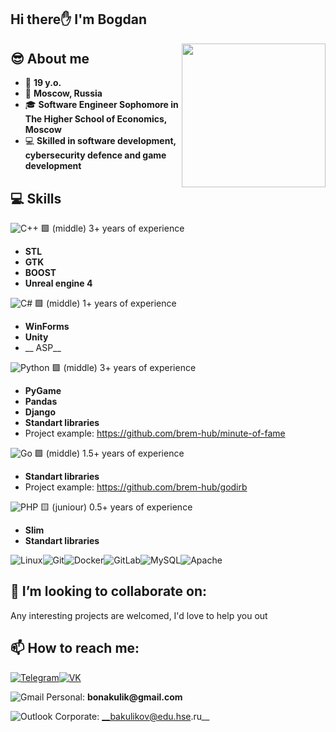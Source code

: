 <h2> Hi there✋ I'm Bogdan</h2>
<img align='right' src="https://media4.giphy.com/media/cpMdmnEsZ9uVUfhHSe/giphy.gif" width="230">

## 😎 About me
- 🔞 __19 y.o.__
- 📍 __Moscow, Russia__
- 🎓 __Software Engineer Sophomore in The Higher School of Economics, Moscow__
- 💻 __Skilled in software development, cybersecurity defence and game development__

## 💻 Skills
<img alt="C++" src="https://img.shields.io/badge/c++-%2300599C.svg?style=for-the-badge&logo=c%2B%2B&logoColor=white"/>  🟩 (middle) 3+ years of experience
- __STL__
- __GTK__
- __BOOST__
- __Unreal engine 4__

<img alt="C#" src="https://img.shields.io/badge/c%23-%23239120.svg?style=for-the-badge&logo=c-sharp&logoColor=white"/>      🟩 (middle) 1+ years of experience
- __WinForms__
- __Unity__
- __ ASP__

<img alt="Python" src="https://img.shields.io/badge/-Python-ffd541?style=for-the-badge&logo=Python"/> 🟩 (middle) 3+ years of experience
- __PyGame__
- __Pandas__
- __Django__
- __Standart libraries__
- Project example: https://github.com/brem-hub/minute-of-fame

<img alt="Go" src="https://img.shields.io/badge/go-%2300ADD8.svg?style=for-the-badge&logo=go&logoColor=white"/>  🟩 (middle) 1.5+ years of experience
- __Standart libraries__
- Project example: https://github.com/brem-hub/godirb

<img alt="PHP" src="https://img.shields.io/badge/php-%23777BB4.svg?style=for-the-badge&logo=php&logoColor=white"/>  🟨 (juniour) 0.5+ years of experience
- __Slim__
- __Standart libraries__

<img alt="Linux" src="https://img.shields.io/badge/Linux-FCC624?style=for-the-badge&logo=linux&logoColor=black"><img alt="Git" src="https://img.shields.io/badge/git-%23F05033.svg?style=for-the-badge&logo=git&logoColor=white"/><img alt="Docker" src="https://img.shields.io/badge/docker-%230db7ed.svg?style=for-the-badge&logo=docker&logoColor=white"/><img alt="GitLab" src="https://img.shields.io/badge/gitlab-%23181717.svg?style=for-the-badge&logo=gitlab&logoColor=white"/><img alt="MySQL" src="https://img.shields.io/badge/mysql-%2300f.svg?style=for-the-badge&logo=mysql&logoColor=white"/><img alt="Apache" src="https://img.shields.io/badge/apache-%23D42029.svg?style=for-the-badge&logo=apache&logoColor=white"/>

## 👯 I’m looking to collaborate on:
Any interesting projects are welcomed, I'd love to help you out

## 📫 How to reach me:
[![Telegram](https://img.shields.io/badge/telegram-1DA1F2?logo=telegram&style=for-the-badge&logoColor=fff)](https://t.me/Bremlo)[![VK](https://img.shields.io/badge/VK-4b74a2?logo=vk&style=for-the-badge&logoColor=fff)](https://vk.com/bremthe)

<img alt="Gmail" src="https://img.shields.io/badge/Gmail-D14836?style=for-the-badge&logo=gmail&logoColor=white"/> Personal: __bonakulik@gmail.com__

<img alt="Outlook" src="https://img.shields.io/badge/Microsoft_Outlook-0078D4?style=for-the-badge&logo=microsoft-outlook&logoColor=white" /> Corporate: __bakulikov@edu.hse.ru__
